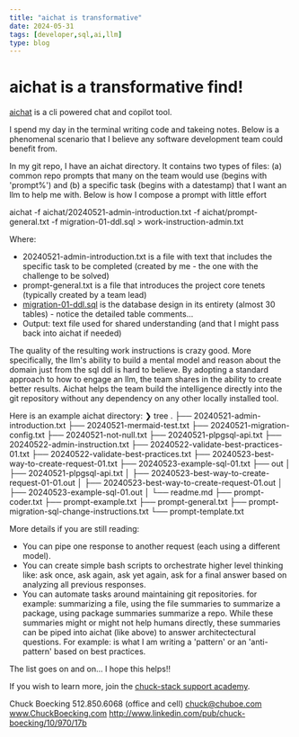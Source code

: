 ```yaml
---
title: "aichat is transformative"
date: 2024-05-31
tags: [developer,sql,ai,llm]
type: blog
---
```

# aichat is a transformative find!

[aichat](https://github.com/sigoden/aichat) is a cli powered chat and copilot tool.

I spend my day in the terminal writing code and takeing notes. Below is a phenomenal scenario that I believe any software development team could benefit from.

In my git repo, I have an aichat directory. It contains two types of files: (a) common repo prompts that many on the team would use (begins with 'prompt%') and (b) a specific task (begins with a datestamp) that I want an llm to help me with. Below is how I compose a prompt with little effort

aichat -f aichat/20240521-admin-introduction.txt -f aichat/prompt-general.txt -f migration-01-ddl.sql > work-instruction-admin.txt

Where:

- 20240521-admin-introduction.txt is a file with text that includes the specific task to be completed (created by me - the one with the challenge to be solved)
- prompt-general.txt is a file that introduces the project core tenets (typically created by a team lead)
- [migration-01-ddl.sql](https://github.com/chuckstack/pg-workflow/blob/main/migration-01-ddl.sql) is the database design in its entirety (almost 30 tables) - notice the detailed table comments...
- Output: text file used for shared understanding (and that I might pass back into aichat if needed)

The quality of the resulting work instructions is crazy good. More specifically, the llm's ability to build a mental model and reason about the domain just from the sql ddl is hard to believe. By adopting a standard approach to how to engage an llm, the team shares in the ability to create better results. Aichat helps the team build the intelligence directly into the git repository without any dependency on any other locally installed tool.

Here is an example aichat directory:
❯ tree
.
├── 20240521-admin-introduction.txt
├── 20240521-mermaid-test.txt
├── 20240521-migration-config.txt
├── 20240521-not-null.txt
├── 20240521-plpgsql-api.txt
├── 20240522-admin-instruction.txt
├── 20240522-validate-best-practices-01.txt
├── 20240522-validate-best-practices.txt
├── 20240523-best-way-to-create-request-01.txt
├── 20240523-example-sql-01.txt
├── out
│   ├── 20240521-plpgsql-api.txt
│   ├── 20240523-best-way-to-create-request-01-01.out
│   ├── 20240523-best-way-to-create-request-01.out
│   ├── 20240523-example-sql-01.out
│   └── readme.md
├── prompt-coder.txt
├── prompt-example.txt
├── prompt-general.txt
├── prompt-migration-sql-change-instructions.txt
└── prompt-template.txt


More details if you are still reading:

- You can pipe one response to another request (each using a different model).
- You can create simple bash scripts to orchestrate higher level thinking like: ask once, ask again, ask yet again, ask for a final answer based on analyzing all previous responses.
- You can automate tasks around maintaining git repositories. for example: summarizing a file, using the file summaries to summarize a package, using package summaries summarize a repo. While these summaries might or might not help humans directly, these summaries can be piped into aichat (like above) to answer architectectural questions. For example: is what I am writing a 'pattern' or an 'anti-pattern' based on best practices.

The list goes on and on... I hope this helps!!

If you wish to learn more, join the [chuck-stack support academy](https://buy.stripe.com/7sIbLIeeU3oT4IEfYY).

Chuck Boecking
512.850.6068 (office and cell)
chuck@chuboe.com
www.ChuckBoecking.com
http://www.linkedin.com/pub/chuck-boecking/10/970/17b
